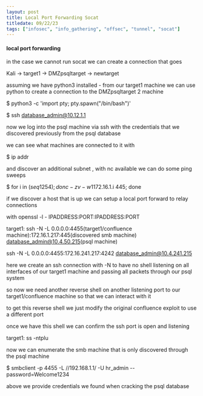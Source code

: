 ```yaml
---
layout: post
title: Local Port Forwarding Socat
titledate: 09/22/23
tags: ["infosec", "info_gathering", "offsec", "tunnel", "socat"]
---
```


#### local port forwarding

in the case we cannot run socat we can create a connection that goes

Kali -> target1 -> DMZpsqltarget -> newtarget

assuming we have python3 installed - from our target1 machine we can use python to create a connection to the DMZpsqltarget 2 machine

  $ python3 -c 'import pty; pty.spawn("/bin/bash")'

  $ ssh database_admin@10.12.1.1

now we log into the psql machine via ssh with the credentials that we discovered previously from the psql database

we can see what machines are connected to it with 

  $ ip addr

and discover an additional subnet , with nc available we can do some ping sweeps

  $ for i in $(seq 1 254); do nc -zv -w 1 172.16.1.$i 445; done

if we discover a host that is up we can setup a local port forward to relay connections

with openssl -l - IPADDRESS:PORT:IPADDRESS:PORT

  target1: ssh -N -L 0.0.0.0:4455(target1/confluence machine):172.16.1.217:445(discovered smb machine) database_admin@10.4.50.215(psql machine)

ssh -N -L 0.0.0.0:4455:172.16.241.217:4242 database_admin@10.4.241.215

here we create an ssh connection with -N to have no shell listening on all interfaces of our target1 machine and passing all packets through our psql system

so now we need another reverse shell on another listening port to our target1/confluence machine so that we can interact with it

to get this reverse shell we just modify the original confluence exploit to use a different port

once we have this shell we can confirm the ssh port is open and listening 

  target1: ss -ntplu

now we can enumerate the smb machine that is only discovered through the psql machine

  $ smbclient -p 4455 -L //192.168.1.1/ -U hr_admin --password=Welcome1234

above we provide credentials we found when cracking the psql database

